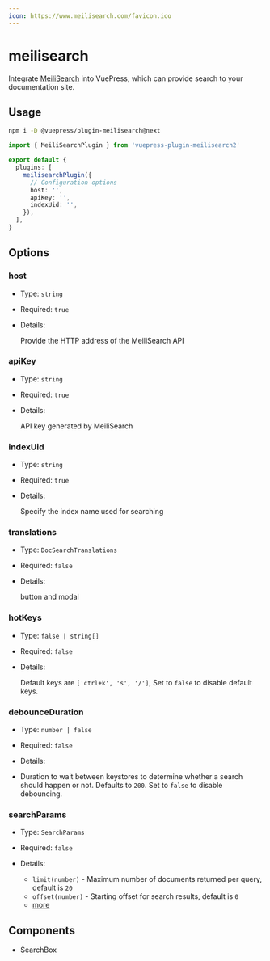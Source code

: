 ```yaml
---
icon: https://www.meilisearch.com/favicon.ico
---
```


# meilisearch

<NpmBadge package="@vuepress/plugin-meilisearch" />

Integrate [MeiliSearch](https://www.meilisearch.com/) into VuePress, which can provide search to your documentation site.

## Usage

```bash
npm i -D @vuepress/plugin-meilisearch@next
```

```ts
import { MeiliSearchPlugin } from 'vuepress-plugin-meilisearch2'

export default {
  plugins: [
    meilisearchPlugin({
      // Configuration options
      host: '',
      apiKey: '',
      indexUid: '',
    }),
  ],
}
```

## Options

### host

- Type: `string`

- Required: `true`

- Details:

  Provide the HTTP address of the MeiliSearch API

### apiKey

- Type: `string`

- Required: `true`

- Details:

  API key generated by MeiliSearch

### indexUid

- Type: `string`

- Required: `true`

- Details:

  Specify the index name used for searching

### translations

- Type: `DocSearchTranslations`

- Required: `false`

- Details:

  button and modal

### hotKeys

- Type: `false | string[]`

- Required: `false`

- Details:

  Default keys are `['ctrl+k', 's', '/']`, Set to `false` to disable default keys.

### debounceDuration

- Type: `number | false`

- Required: `false`

- Details:

- Duration to wait between keystores to determine whether a search should happen or not. Defaults to `200`. Set to `false` to disable debouncing.

### searchParams

- Type: `SearchParams`

- Required: `false`

- Details:

  - `limit(number)` - Maximum number of documents returned per query, default is `20`
  - `offset(number)` - Starting offset for search results, default is `0`
  - [more](https://www.meilisearch.com/docs/reference/api/search#search-parameters)

## Components

- SearchBox
